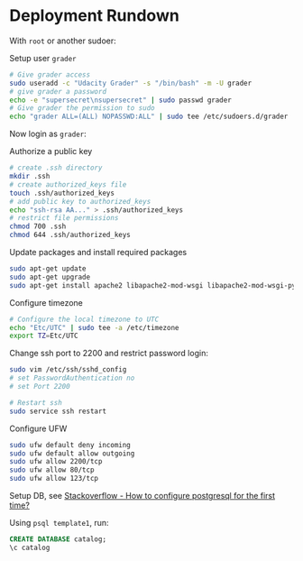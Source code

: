# Deployment Rundown

With `root` or another sudoer:

Setup user `grader`

```sh
# Give grader access
sudo useradd -c "Udacity Grader" -s "/bin/bash" -m -U grader
# give grader a password
echo -e "supersecret\nsupersecret" | sudo passwd grader
# Give grader the permission to sudo
echo "grader ALL=(ALL) NOPASSWD:ALL" | sudo tee /etc/sudoers.d/grader
```

Now login as `grader`:

Authorize a public key

```sh
# create .ssh directory
mkdir .ssh
# create authorized_keys file
touch .ssh/authorized_keys
# add public key to authorized_keys
echo "ssh-rsa AA..." > .ssh/authorized_keys
# restrict file permissions
chmod 700 .ssh
chmod 644 .ssh/authorized_keys
```

Update packages and install required packages

```sh
sudo apt-get update
sudo apt-get upgrade
sudo apt-get install apache2 libapache2-mod-wsgi libapache2-mod-wsgi-py3 postgresql git python-pip
```

Configure timezone

```sh
# Configure the local timezone to UTC
echo "Etc/UTC" | sudo tee -a /etc/timezone
export TZ=Etc/UTC
```

Change ssh port to 2200 and restrict password login:

```sh
sudo vim /etc/ssh/sshd_config
# set PasswordAuthentication no
# set Port 2200

# Restart ssh
sudo service ssh restart
```

Configure UFW

```sh
sudo ufw default deny incoming
sudo ufw default allow outgoing
sudo ufw allow 2200/tcp
sudo ufw allow 80/tcp
sudo ufw allow 123/tcp
```

Setup DB, see [Stackoverflow - How to configure postgresql for the first time?](https://stackoverflow.com/questions/1471571/how-to-configure-postgresql-for-the-first-time)

Using `psql template1`, run:

```sql
CREATE DATABASE catalog;
\c catalog
```